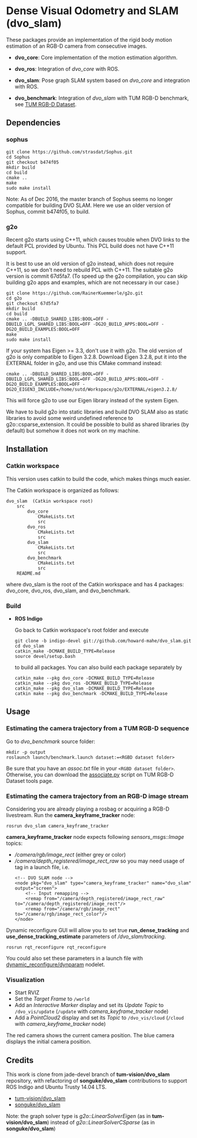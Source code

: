 # Dense Visual Odometry and SLAM (dvo_slam)

These packages provide an implementation of the rigid body motion estimation of an RGB-D camera from consecutive images.

 *  **dvo_core**: Core implementation of the motion estimation algorithm. 
    
 *  **dvo_ros**: Integration of *dvo_core* with ROS.
    
 *  **dvo_slam**: Pose graph SLAM system based on *dvo_core* and integration with ROS.
    
 *  **dvo_benchmark**: Integration of *dvo_slam* with TUM RGB-D benchmark, see [TUM RGB-D Dataset](http://vision.in.tum.de/data/datasets/rgbd-dataset).
## Dependencies
### sophus
```
git clone https://github.com/strasdat/Sophus.git
cd Sophus
git checkout b474f05
mkdir build
cd build
cmake ..
make
sudo make install 
```

Note: As of Dec 2016, the master branch of Sophus seems no longer compatible for building DVO SLAM. Here we use an older version of Sophus, commit b474f05, to build.

### g2o 
Recent g2o starts using C++11, which causes trouble when DVO links to the default PCL provided by Ubuntu. This PCL build does not have C++11 support. 

It is best to use an old version of g2o instead, which does not require C++11, so we don't need to rebuild PCL with C++11. The suitable g2o version is commit 67d5fa7.
(To speed up the g2o compilation, you can skip building g2o apps and examples, which are not necessary in our case.)

```
git clone https://github.com/RainerKuemmerle/g2o.git
cd g2o
git checkout 67d5fa7
mkdir build
cd build
cmake .. -DBUILD_SHARED_LIBS:BOOL=OFF -DBUILD_LGPL_SHARED_LIBS:BOOL=OFF -DG2O_BUILD_APPS:BOOL=OFF -DG2O_BUILD_EXAMPLES:BOOL=OFF
make
sudo make install
```

If your system has Eigen >= 3.3, don't use it with g2o. The old version of g2o is only compatible to Eigen 3.2.8. 
Download Eigen 3.2.8, put it into the EXTERNAL folder in g2o, and use this CMake command instead:

```
cmake .. -DBUILD_SHARED_LIBS:BOOL=OFF -DBUILD_LGPL_SHARED_LIBS:BOOL=OFF -DG2O_BUILD_APPS:BOOL=OFF -DG2O_BUILD_EXAMPLES:BOOL=OFF -DG2O_EIGEN3_INCLUDE=/home/sutd/Workspace/g2o/EXTERNAL/eigen3.2.8/

```
This will force g2o to use our Eigen library instead of the system Eigen.

We have to build g2o into static libraries 
and build DVO SLAM also as static libraries to avoid some weird undefined reference to g2o::csparse_extension. It could be possible to build as shared libraries (by default) but somehow it does not work on my machine.

## Installation

### Catkin workspace

This version uses catkin to build the code, which makes things much easier. 

The Catkin workspace is organized as follows: 

```
dvo_slam  (Catkin workspace root)
    src 
        dvo_core
            CMakeLists.txt
            src
        dvo_ros
            CMakeLists.txt
            src
        dvo_slam
            CMakeLists.txt
            src
        dvo_benchmark
            CMakeLists.txt
            src
    README.md
```

where dvo_slam is the root of the Catkin workspace and has 4 packages: dvo_core, dvo_ros, dvo_slam, and dvo_benchmark.

### Build

 *  **ROS Indigo**

	Go back to Catkin workspace's root folder and execute
	```
	git clone -b indigo-devel git://github.com/howard-mahe/dvo_slam.git
	cd dvo_slam
	catkin_make -DCMAKE_BUILD_TYPE=Release
	source devel/setup.bash
	```

	to build all packages. You can also build each package separately by 

	```
	catkin_make --pkg dvo_core -DCMAKE_BUILD_TYPE=Release
	catkin_make --pkg dvo_ros -DCMAKE_BUILD_TYPE=Release
	catkin_make --pkg dvo_slam -DCMAKE_BUILD_TYPE=Release
	catkin make --pkg dvo_benchmark -DCMAKE_BUILD_TYPE=Release
	```

## Usage

### Estimating the camera trajectory from a TUM RGB-D sequence

Go to *dvo_benchmark* source folder:
```
mkdir -p output
roslaunch launch/benchmark.launch dataset:=<RGBD dataset folder>
```

Be sure that you have an *assoc.txt* file in your `<RGBD dataset folder>`. Otherwise, you can download the [associate.py](https://vision.in.tum.de/data/datasets/rgbd-dataset/tools) script on TUM RGB-D Dataset tools page.

### Estimating the camera trajectory from an RGB-D image stream

Considering you are already playing a rosbag or acquiring a RGB-D livestream. Run the **camera_keyframe_tracker** node:
```
rosrun dvo_slam camera_keyframe_tracker
```

**camera_keyframe_tracker** node expects following *sensors_msgs::Image* topics:
 *	*/camera/rgb/image_rect* (either grey or color)
 * 	*/camera/depth_registered/image_rect_raw*
so you may need usage of [<remap>](http://wiki.ros.org/roslaunch/XML/remap) tag in a launch file, i.e.
	```
	<!-- DVO SLAM node -->
  	<node pkg="dvo_slam" type="camera_keyframe_tracker" name="dvo_slam" output="screen">
    	<!-- Input remapping -->
    	<remap from="/camera/depth_registered/image_rect_raw" to="/camera/depth_registered/image_rect"/>
    	<remap from="/camera/rgb/image_rect" to="/camera/rgb/image_rect_color"/>
	</node>
	```


Dynamic reconfigure GUI will allow you to set true **run_dense_tracking** and **use_dense_tracking_estimate** parameters of */dvo_slam/tracking*.
```
rosrun rqt_reconfigure rqt_reconfigure
```
You could also set these parameters in a launch file with [dynamic_reconfigure/dynparam](http://wiki.ros.org/dynamic_reconfigure#dynamic_reconfigure.2BAC8-indigo.dynparam_command-line_tool) nodelet.

### Visualization
 *  Start RVIZ
 *  Set the *Target Frame* to `/world`
 *  Add an *Interactive Marker* display and set its *Update Topic* to `/dvo_vis/update` (`/update` with *camera_keyframe_tracker* node)
 *  Add a *PointCloud2* display and set its *Topic* to `/dvo_vis/cloud` (`/cloud` with *camera_keyframe_tracker* node)

The red camera shows the current camera position. The blue camera displays the initial camera position.

## Credits
This work is clone from jade-devel branch of **tum-vision/dvo_slam** repository, with refactoring of **songuke/dvo_slam** contributions to support ROS Indigo and Ubuntu Trusty 14.04 LTS.
 * [tum-vision/dvo_slam](https://github.com/tum-vision/dvo_slam/)
 * [songuke/dvo_slam](https://github.com/songuke/dvo_slam/)

Note: the graph solver type is *g2o::LinearSolverEigen* (as in **tum-vision/dvo_slam**) instead of *g2o::LinearSolverCSparse* (as in **songuke/dvo_slam**)
